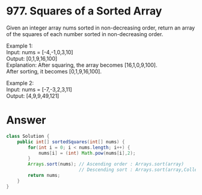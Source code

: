 # 977. Squares of a Sorted Array
   
Given an integer array nums sorted in non-decreasing order, return an array of the squares of each number sorted in non-decreasing order.   
   
Example 1:   
Input: nums = [-4,-1,0,3,10]   
Output: [0,1,9,16,100]   
Explanation: After squaring, the array becomes [16,1,0,9,100].   
After sorting, it becomes [0,1,9,16,100].   

Example 2:   
Input: nums = [-7,-3,2,3,11]   
Output: [4,9,9,49,121]   

# Answer
```java
class Solution {
    public int[] sortedSquares(int[] nums) {
        for(int i = 0; i < nums.length; i++) {
            nums[i] = (int) Math.pow(nums[i],2);
        }
        Arrays.sort(nums); // Ascending order : Arrays.sort(array)
                           // Descending sort : Arrays.sort(array,Collections.reverseOrder())
        return nums;
    }
}
```

